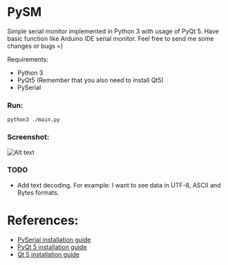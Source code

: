 # PySM

Simple serial monitor implemented in Python 3 with usage of PyQt 5. Have basic
function like Arduino IDE serial monitor. Feel free to send me some changes or
bugs =)

Requirements:
- Python 3
- PyQt5 (Remember that you also need to install Qt5)
- PySerial 

### Run:
```
python3 ./main.py
```

### Screenshot:

![Alt text](https://github.com/alberand/PySM/blob/master/stuff/screenshot.png?raw=true "PySM screenshot.")

### TODO
 - Add text decoding. For example: I want to see data in UTF-8, ASCII and Bytes
   formats.

References:
===============================================================================
- [PySerial installation guide](http://pyserial.readthedocs.io/en/latest/pyserial.html)
- [PyQt 5 installation guide](http://pyqt.sourceforge.net/Docs/PyQt5/installation.html)
- [Qt 5 installation guide](https://wiki.qt.io/Install_Qt_5_on_Ubuntu)

